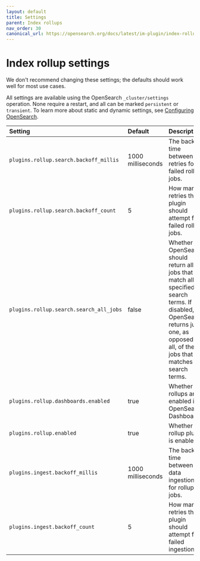 ```yaml
---
layout: default
title: Settings
parent: Index rollups
nav_order: 30
canonical_url: https://opensearch.org/docs/latest/im-plugin/index-rollups/settings/
---
```


# Index rollup settings

We don't recommend changing these settings; the defaults should work well for most use cases.

All settings are available using the OpenSearch `_cluster/settings` operation. None require a restart, and all can be marked `persistent` or `transient`. To learn more about static and dynamic settings, see [Configuring OpenSearch]({{site.url}}{{site.baseurl}}/install-and-configure/configuring-opensearch/index/).

Setting | Default | Description
:--- | :--- | :---
`plugins.rollup.search.backoff_millis` | 1000 milliseconds | The backoff time between retries for failed rollup jobs.
`plugins.rollup.search.backoff_count` | 5 | How many retries the plugin should attempt for failed rollup jobs.
`plugins.rollup.search.search_all_jobs` | false | Whether OpenSearch should return all jobs that match all specified search terms. If disabled, OpenSearch returns just one, as opposed to all, of the jobs that matches the search terms.
`plugins.rollup.dashboards.enabled` | true | Whether rollups are enabled in OpenSearch Dashboards.
`plugins.rollup.enabled` | true | Whether the rollup plugin is enabled.
`plugins.ingest.backoff_millis` | 1000 milliseconds | The backoff time between data ingestions for rollup jobs.
`plugins.ingest.backoff_count` | 5 | How many retries the plugin should attempt for failed ingestions.
